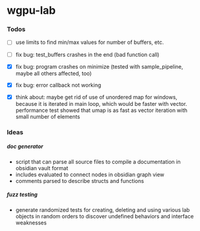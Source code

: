 # wgpu-lab

### Todos

- [ ] use limits to find min/max values for number of buffers, etc.
- [ ] fix bug: test_buffers crashes in the end (bad function call)
- [x] fix bug: program crashes on minimize (tested with sample_pipeline, maybe all others affected, too) 
- [x] fix bug: error callback not working
- [x] think about: maybe get rid of use of unordered map for windows, because it is iterated in main loop, which would be
      faster with vector. performance test showed that umap is as fast as vector iteration with small number of elements


### Ideas

##### doc generator
- script that can parse all source files to compile a documentation in obsidian vault format
- includes evaluated to connect nodes in obsidian graph view
- comments parsed to describe structs and functions

##### fuzz testing
- generate randomized tests for creating, deleting and using various lab objects in random orders
  to discover undefined behaviors and interface weaknesses
